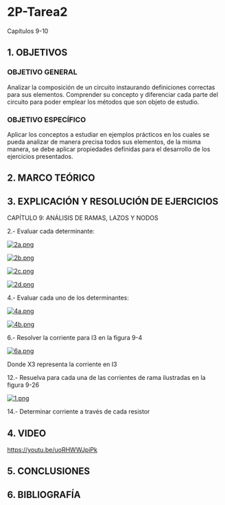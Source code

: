 # 2P-Tarea2
Capítulos 9-10

## 1. OBJETIVOS

### OBJETIVO GENERAL

Analizar la composición de un circuito instaurando definiciones correctas para sus elementos. Comprender su concepto y diferenciar cada parte del circuito para poder emplear los métodos que son objeto de estudio.

### OBJETIVO ESPECÍFICO

Aplicar los conceptos a estudiar en ejemplos prácticos en los cuales se pueda analizar de manera precisa todos sus elementos, de la misma manera, se debe aplicar propiedades definidas para el desarrollo de los ejercicios presentados.

## 2. MARCO TEÓRICO

## 3. EXPLICACIÓN Y RESOLUCIÓN DE EJERCICIOS

CAPÍTULO 9: ANÁLISIS DE RAMAS, LAZOS Y NODOS

2.- Evaluar cada determinante:

[![2a.png](https://i.postimg.cc/FKk74TbB/2a.png)](https://postimg.cc/p9x2QY6f)

[![2b.png](https://i.postimg.cc/xj3qnJHn/2b.png)](https://postimg.cc/qggpG7j5)

[![2c.png](https://i.postimg.cc/Ls3GnpVY/2c.png)](https://postimg.cc/Tyht4BFf)

[![2d.png](https://i.postimg.cc/4d4qcS88/2d.png)](https://postimg.cc/R38g5Xxf)

4.- Evaluar cada uno de los determinantes:

[![4a.png](https://i.postimg.cc/kMHSktdG/4a.png)](https://postimg.cc/vDWDnTTw)

[![4b.png](https://i.postimg.cc/BvNLNjgq/4b.png)](https://postimg.cc/DWJwwyHD)

6.- Resolver la corriente para I3 en la figura 9-4

[![6a.png](https://i.postimg.cc/jj1d3PG4/6a.png)](https://postimg.cc/gwvWnXcx)

Donde X3 representa la corriente en I3

12.- Resuelva para cada una de las corrientes de rama ilustradas en la figura 9-26

[![1.png](https://i.postimg.cc/WpdTTJ6J/1.png)](https://postimg.cc/vDwpvTKQ)

14.- Determinar corriente a través de cada resistor 

## 4. VIDEO

https://youtu.be/uoRHWWJpiPk

## 5. CONCLUSIONES

## 6. BIBLIOGRAFÍA
